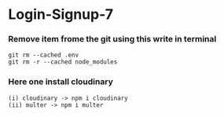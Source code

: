 # Login-Signup-7

### Remove item frome the git using this write in terminal

```
git rm --cached .env
git rm -r --cached node_modules
```

### Here one install cloudinary

```
(i) cloudinary -> npm i cloudinary
(ii) multer -> npm i multer

```
